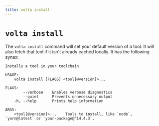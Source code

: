 ```yaml
---
title: volta install
---
```


# `volta install`

The `volta install` command will set your default version of a tool. It will also fetch that tool if it isn't already cached locally. It has the following synax:

```
Installs a tool in your toolchain

USAGE:
    volta install [FLAGS] <tool[@version]>...

FLAGS:
        --verbose    Enables verbose diagnostics
        --quiet      Prevents unnecessary output
    -h, --help       Prints help information

ARGS:
    <tool[@version]>...    Tools to install, like `node`, `yarn@latest` or `your-package@^14.4.3`.
```
